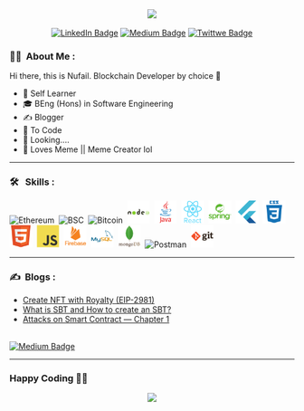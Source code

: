 <div id="header" align="center">
<img src="https://lh3.googleusercontent.com/a/AEdFTp6_sGJ5gvuelDn4s_-3Nzuxm41qcqsHbMU6SZnsAw=s288-p-rw-no" />
</div>

<p align="center">
  <a href="https://www.linkedin.com/in/nufail-i-61377b10b/"><img src="https://img.shields.io/badge/LinkedIn-blue?style=for-the-badge&logo=linkedin&logoColor=white" alt="LinkedIn Badge"></a>
  <a href="https://medium.com/@nufailismath15/"><img src="https://img.shields.io/badge/medium-black?style=for-the-badge&logo=medium&logoColor=white" alt="Medium Badge"></a>
  <a href="https://twitter.com/ismath_nufail/"><img src="https://img.shields.io/badge/twitter-blue?style=for-the-badge&logo=twitter&logoColor=white" alt="Twittwe Badge"></a>
</p>


### :man_technologist: &nbsp;About Me :

Hi there, this is Nufail. Blockchain Developer by choice :muscle: 

- 🔭 Self Learner
- :mortar_board: BEng (Hons) in Software Engineering
- :writing_hand: Blogger
- :sparkling_heart: To Code
- :monocle_face: Looking.... 
- :rofl: Loves Meme || Meme Creator lol 

---

### 🛠 &nbsp; Skills :
<p>
<img src="https://github.com/ErikThiart/cryptocurrency-icons/blob/master/icons/ethereum.png" title="Ethereum" alt="Ethereum" width="40" height="40"/>&nbsp;
<img src="https://github.com/ErikThiart/cryptocurrency-icons/blob/master/icons/binance-coin.png" title="BSC" alt="BSC" width="40" height="40"/>&nbsp;
<img src="https://github.com/ErikThiart/cryptocurrency-icons/blob/master/icons/bitcoin.png" title="Bitcoin" alt="Bitcoin" width="40" height="40"/>&nbsp;
<img src="https://github.com/devicons/devicon/blob/master/icons/nodejs/nodejs-original-wordmark.svg" title="NodeJS" alt="NodeJS" width="40" height="40"/>&nbsp;
<img src="https://github.com/devicons/devicon/blob/master/icons/java/java-original-wordmark.svg" title="Java" alt="Java" width="40" height="40"/>&nbsp;
<img src="https://github.com/devicons/devicon/blob/master/icons/react/react-original-wordmark.svg" title="React" alt="React" width="40" height="40"/>&nbsp;
<img src="https://github.com/devicons/devicon/blob/master/icons/spring/spring-original-wordmark.svg" title="Spring" alt="Spring" width="40" height="40"/>&nbsp;
<img src="https://github.com/devicons/devicon/blob/master/icons/flutter/flutter-original.svg" title="Flutter" alt="Flutter" width="40" height="40"/>&nbsp;
<img src="https://github.com/devicons/devicon/blob/master/icons/css3/css3-plain-wordmark.svg"  title="CSS3" alt="CSS" width="40" height="40"/>&nbsp;
<img src="https://github.com/devicons/devicon/blob/master/icons/html5/html5-original.svg" title="HTML5" alt="HTML" width="40" height="40"/>&nbsp;
<img src="https://github.com/devicons/devicon/blob/master/icons/javascript/javascript-original.svg" title="JavaScript" alt="JavaScript" width="40" height="40"/>&nbsp;
<img src="https://github.com/devicons/devicon/blob/master/icons/firebase/firebase-plain-wordmark.svg" title="Firebase" alt="Firebase" width="40" height="40"/>&nbsp;
<img src="https://github.com/devicons/devicon/blob/master/icons/mysql/mysql-original-wordmark.svg" title="MySQL"  alt="MySQL" width="40" height="40"/>&nbsp;
<img src="https://github.com/devicons/devicon/blob/master/icons/mongodb/mongodb-original-wordmark.svg" title="mongodb"  alt="mongodb" width="40" height="40"/>&nbsp;
<img src="https://www.vectorlogo.zone/logos/getpostman/getpostman-icon.svg" title="Postman"  alt="Postman" width="40" height="40"/>&nbsp;
<img src="https://github.com/devicons/devicon/blob/master/icons/git/git-original-wordmark.svg" title="Git" alt="Git" width="40" height="40"/>&nbsp;
</p>

---

### :writing_hand: &nbsp;Blogs :

* [Create NFT with Royalty (EIP-2981)](https://medium.com/@nufailismath15/create-nft-with-royalty-eip-2981-bf201105ab96)
* [What is SBT and How to create an SBT?](https://medium.com/@nufailismath15/what-is-sbt-and-how-to-create-an-sbt-a316deb7ccff)
* [Attacks on Smart Contract — Chapter 1](https://medium.com/coinsbench/attacks-on-smart-contract-chapter-1-9b44e7e44150)
<br>
 <a href="https://medium.com/@nufailismath15/"><img src="https://img.shields.io/badge/medium-black?style=for-the-badge&logo=medium&logoColor=white" alt="Medium Badge"></a> 
 <br>
 
 ---
 
### Happy Coding :man_technologist:
<div id="header" align="center">
<img src="https://media.giphy.com/media/3oAt2eHGmr68AHaXxS/giphy.gif"/>
</div>

